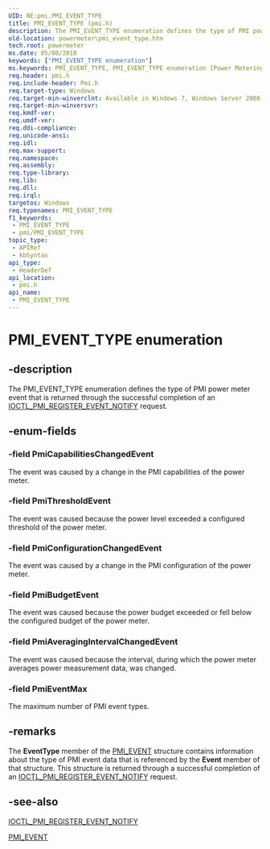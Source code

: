 ```yaml
---
UID: NE:pmi.PMI_EVENT_TYPE
title: PMI_EVENT_TYPE (pmi.h)
description: The PMI_EVENT_TYPE enumeration defines the type of PMI power meter event that is returned through the successful completion of an IOCTL_PMI_REGISTER_EVENT_NOTIFY request.
old-location: powermeter\pmi_event_type.htm
tech.root: powermeter
ms.date: 05/08/2018
keywords: ["PMI_EVENT_TYPE enumeration"]
ms.keywords: PMI_EVENT_TYPE, PMI_EVENT_TYPE enumeration [Power Metering and Budgeting Devices], PmiAveragingIntervalChangedEvent, PmiBudgetEvent, PmiCapabilitiesChangedEvent, PmiConfigurationChangedEvent, PmiEventMax, PmiThresholdEvent, PowerMeterRef_86ff4160-2977-4b72-a37f-72779df2d5dc.xml, pmi/PMI_EVENT_TYPE, pmi/PmiAveragingIntervalChangedEvent, pmi/PmiBudgetEvent, pmi/PmiCapabilitiesChangedEvent, pmi/PmiConfigurationChangedEvent, pmi/PmiEventMax, pmi/PmiThresholdEvent, powermeter.pmi_event_type
req.header: pmi.h
req.include-header: Pmi.h
req.target-type: Windows
req.target-min-winverclnt: Available in Windows 7, Windows Server 2008 R2, and later versions of the Windows operating systems.
req.target-min-winversvr: 
req.kmdf-ver: 
req.umdf-ver: 
req.ddi-compliance: 
req.unicode-ansi: 
req.idl: 
req.max-support: 
req.namespace: 
req.assembly: 
req.type-library: 
req.lib: 
req.dll: 
req.irql: 
targetos: Windows
req.typenames: PMI_EVENT_TYPE
f1_keywords:
 - PMI_EVENT_TYPE
 - pmi/PMI_EVENT_TYPE
topic_type:
 - APIRef
 - kbSyntax
api_type:
 - HeaderDef
api_location:
 - pmi.h
api_name:
 - PMI_EVENT_TYPE
---
```


# PMI_EVENT_TYPE enumeration


## -description

The PMI_EVENT_TYPE enumeration defines the type of PMI power meter event that is returned through the successful completion of an <a href="/windows-hardware/drivers/ddi/pmi/ni-pmi-ioctl_pmi_register_event_notify">IOCTL_PMI_REGISTER_EVENT_NOTIFY</a> request.

## -enum-fields

### -field PmiCapabilitiesChangedEvent

The event was caused by a change in the PMI capabilities of the power meter.

### -field PmiThresholdEvent

The event was caused because the power level exceeded a configured threshold of the power meter.

### -field PmiConfigurationChangedEvent

The event was caused by a change in the PMI configuration of the power meter.

### -field PmiBudgetEvent

The event was caused because the power budget exceeded or fell below the configured budget of the power meter.

### -field PmiAveragingIntervalChangedEvent

The event was caused because the interval, during which the power meter averages power measurement data, was changed.

### -field PmiEventMax

The maximum number of PMI event types.

## -remarks

The <b>EventType</b> member of the <a href="/windows-hardware/drivers/ddi/pmi/ns-pmi-_pmi_event">PMI_EVENT</a> structure contains information about the type of PMI event data that is referenced by the <b>Event</b> member of that structure. This structure is returned through a successful completion of an <a href="/windows-hardware/drivers/ddi/pmi/ni-pmi-ioctl_pmi_register_event_notify">IOCTL_PMI_REGISTER_EVENT_NOTIFY</a> request.

## -see-also

<a href="/windows-hardware/drivers/ddi/pmi/ni-pmi-ioctl_pmi_register_event_notify">IOCTL_PMI_REGISTER_EVENT_NOTIFY</a>



<a href="/windows-hardware/drivers/ddi/pmi/ns-pmi-_pmi_event">PMI_EVENT</a>

